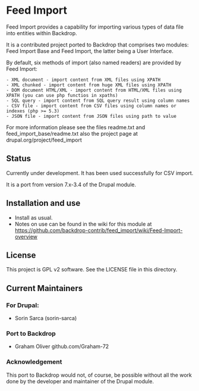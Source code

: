# Feed Import

Feed Import provides a capability for importing various types of data file 
into entities within Backdrop.

It is a contributed project ported to Backdrop that comprises two modules: 
Feed Import Base and Feed Import, the latter being a User Interface.

By default, six methods of import (also named readers) are provided by Feed Import:

    - XML document - import content from XML files using XPATH
    - XML chunked - import content from huge XML files using XPATH
    - DOM document HTML/XML - import content from HTML/XML files using XPATH (you can use php functios in xpaths)
    - SQL query - import content from SQL query result using column names
    - CSV file - import content from CSV files using column names or indexes (php >= 5.3)
    - JSON file - import content from JSON files using path to value


For more information please see the files readme.txt and feed_import_base/readme.txt
also the project page at drupal.org/project/feed_import

## Status

  Currently under development. It has been used successfully for CSV import.

  It is a port from version 7.x-3.4 of the Drupal module.

## Installation and use

  - Install as usual.
  - Notes on use can be found in the wiki for this module at
  https://github.com/backdrop-contrib/feed_import/wiki/Feed-Import-overview

## License

This project is GPL v2 software. See the LICENSE file in this directory.
    
    
## Current Maintainers

### For Drupal:
+ Sorin Sarca (sorin-sarca)

### Port to Backdrop
+ Graham Oliver github.com/Graham-72

### Acknowledgement

This port to Backdrop would not, of course, be possible without all
the work done by the developer and maintainer of the Drupal module.


